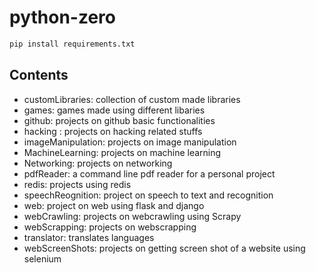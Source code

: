 # python-zero

```python
pip install requirements.txt
```

## Contents

- customLibraries: collection of custom made libraries
- games: games made using different libaries
- github: projects on github basic functionalities
- hacking : projects on hacking related stuffs
- imageManipulation: projects on image manipulation
- MachineLearning: projects on machine learning
- Networking: projects on networking
- pdfReader: a command line pdf reader for a personal project
- redis: projects using redis
- speechReognition: project on speech to text and recognition
- web: project on web using flask and django
- webCrawling: projects on webcrawling using Scrapy
- webScrapping: projects on webscrapping
- translator: translates languages
- webScreenShots: projects on getting screen shot of a website using selenium
